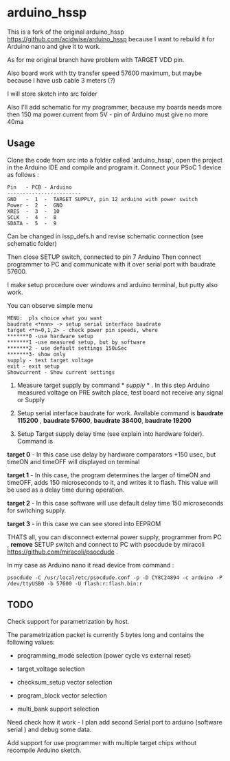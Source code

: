 # arduino_hssp

This is a fork of the original arduino_hssp https://github.com/acidwise/arduino_hssp because I want to rebuild it for Arduino nano and give it to work.

As for me original branch have problem with TARGET VDD pin.

Also board work with tty transfer speed 57600 maximum, but maybe because I have usb cable 3 meters (?)

I will store sketch into src folder

Also I'll add schematic for my programmer, because my boards needs more then 150 ma power current from 5V - pin of Arduino must give no more 40ma

## Usage

Clone the code from src into a folder called 'arduino_hssp', open the project in the Arduino IDE and compile and program it. Connect your PSoC 1 device as follows :
```
Pin   - PCB - Arduino
------------------------
GND   -  1  -  TARGET SUPPLY, pin 12 arduino with power switch 
Power -  2  -  GND
XRES  -  3  -  10
SCLK  -  4  -  8
SDATA -  5  -  9
```
Can be changed in issp_defs.h and revise schematic connection (see schematic folder)

Then close SETUP switch, connected to pin 7 Arduino Then connect programmer to PC and communicate with it over serial port with baudrate 57600. 

I make setup procedure over windows and arduino terminal, but putty also work.

You can observe simple menu
```
MENU:  pls choice what you want
baudrate <*nnn> -> setup serial interface baudrate
target <*n=0,1,2> - check power pin speeds, where
*******0 -use hardware setup
*******1 -use measured setup, but by software
*******2 - use default settings 150uSec
*******3- show only
supply - test target voltage
exit - exit setup
Showcurrent - Show current settings
```

1. Measure target supply by command * *supply* *  . In this step Arduino measured voltage on PRE switch place, test board not receive any signal or Supply

2. Setup serial interface baudrate for work. Available command is  __baudrate 115200__ , __baudrate 57600__, __baudrate 38400__, __baudrate 19200__

3. Setup Target supply delay time (see explain into hardware folder).  Command is
   
**target 0** - In this case use delay by hardware comparators +150 usec, but timeON and timeOFF will displayed on terminal

**target 1** -  In this case, the program determines the larger of timeON and timeOFF, adds 150 microseconds to it, and writes it to flash. This value will be used as a delay time during operation.

**target 2** - In this case software will use default delay time 150 microseconds for switching supply.

**target 3** - in this case we can see stored into EEPROM

THATS all, you can disconnect external power supply, programmer from PC , **remove** SETUP switch and connect to PC with psocdude by miracoli https://github.com/miracoli/psocdude .



In my case  as Arduino nano it read device from command :

```
psocdude -C /usr/local/etc/psocdude.conf -p -D CY8C24894 -c arduino -P /dev/ttyUSB0 -b 57600 -U flash:r:flash.bin:r
```

## TODO

Check support for parametrization by host.

The parametrization packet is currently 5 bytes long and contains the following values:

- programming_mode selection (power cycle vs external reset)

- target_voltage selection

- checksum_setup vector selection

- program_block vector selection

- multi_bank support selection

Need check how it work - I plan add second Serial port to arduino (software serial ) and debug some data.

Add support for use programmer with multiple target chips without recompile Arduino sketch. 
